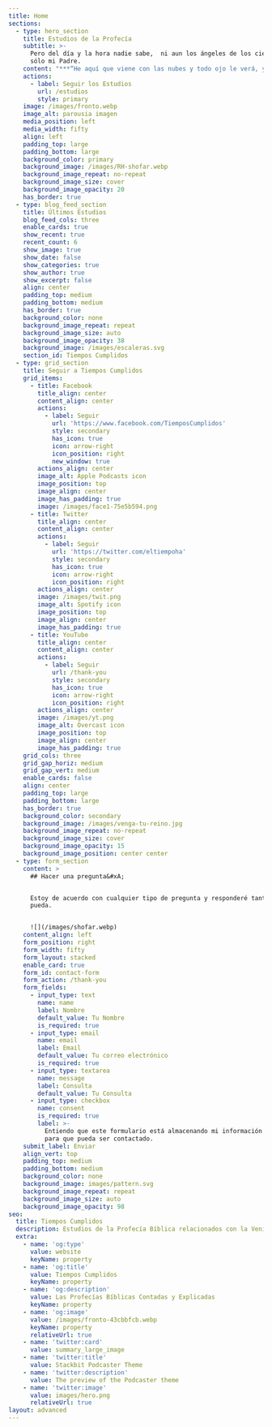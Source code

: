 ```yaml
---
title: Home
sections:
  - type: hero_section
    title: Estudios de la Profecía
    subtitle: >-
      Pero del día y la hora nadie sabe,  ni aun los ángeles de los cielos, sino
      sólo mi Padre.
    content: "***“He aquí que viene con las nubes y todo ojo le verá, y los que le traspasaron; y todos los linajes de la tierra harán lamentación por él. Sí, amén”***\_**(Apocalipsis 1:7)**\_\n"
    actions:
      - label: Seguir los Estudios
        url: /estudios
        style: primary
    image: /images/fronto.webp
    image_alt: parousia imagen
    media_position: left
    media_width: fifty
    align: left
    padding_top: large
    padding_bottom: large
    background_color: primary
    background_image: /images/RH-shofar.webp
    background_image_repeat: no-repeat
    background_image_size: cover
    background_image_opacity: 20
    has_border: true
  - type: blog_feed_section
    title: Últimos Estudios
    blog_feed_cols: three
    enable_cards: true
    show_recent: true
    recent_count: 6
    show_image: true
    show_date: false
    show_categories: true
    show_author: true
    show_excerpt: false
    align: center
    padding_top: medium
    padding_bottom: medium
    has_border: true
    background_color: none
    background_image_repeat: repeat
    background_image_size: auto
    background_image_opacity: 38
    background_image: /images/escaleras.svg
    section_id: Tiempos Cumplidos
  - type: grid_section
    title: Seguir a Tiempos Cumplidos
    grid_items:
      - title: Facebook
        title_align: center
        content_align: center
        actions:
          - label: Seguir
            url: 'https://www.facebook.com/TiemposCumplidos'
            style: secondary
            has_icon: true
            icon: arrow-right
            icon_position: right
            new_window: true
        actions_align: center
        image_alt: Apple Podcasts icon
        image_position: top
        image_align: center
        image_has_padding: true
        image: /images/face1-75e5b594.png
      - title: Twitter
        title_align: center
        content_align: center
        actions:
          - label: Seguir
            url: 'https://twitter.com/eltiempoha'
            style: secondary
            has_icon: true
            icon: arrow-right
            icon_position: right
        actions_align: center
        image: /images/twit.png
        image_alt: Spotify icon
        image_position: top
        image_align: center
        image_has_padding: true
      - title: YouTube
        title_align: center
        content_align: center
        actions:
          - label: Seguir
            url: /thank-you
            style: secondary
            has_icon: true
            icon: arrow-right
            icon_position: right
        actions_align: center
        image: /images/yt.png
        image_alt: Overcast icon
        image_position: top
        image_align: center
        image_has_padding: true
    grid_cols: three
    grid_gap_horiz: medium
    grid_gap_vert: medium
    enable_cards: false
    align: center
    padding_top: large
    padding_bottom: large
    has_border: true
    background_color: secondary
    background_image: /images/venga-tu-reino.jpg
    background_image_repeat: no-repeat
    background_image_size: cover
    background_image_opacity: 15
    background_image_position: center center
  - type: form_section
    content: >
      ## Hacer una pregunta&#xA;


      Estoy de acuerdo con cualquier tipo de pregunta y responderé tantas como
      pueda.


      ![](/images/shofar.webp)
    content_align: left
    form_position: right
    form_width: fifty
    form_layout: stacked
    enable_card: true
    form_id: contact-form
    form_action: /thank-you
    form_fields:
      - input_type: text
        name: name
        label: Nombre
        default_value: Tu Nombre
        is_required: true
      - input_type: email
        name: email
        label: Email
        default_value: Tu correo electrónico
        is_required: true
      - input_type: textarea
        name: message
        label: Consulta
        default_value: Tu Consulta
      - input_type: checkbox
        name: consent
        is_required: true
        label: >-
          Entiendo que este formulario está almacenando mi información enviada
          para que pueda ser contactado.
    submit_label: Enviar
    align_vert: top
    padding_top: medium
    padding_bottom: medium
    background_color: none
    background_image: images/pattern.svg
    background_image_repeat: repeat
    background_image_size: auto
    background_image_opacity: 98
seo:
  title: Tiempos Cumplidos
  description: Estudios de la Profecía Bíblica relacionados con la Venida de Jesucristo
  extra:
    - name: 'og:type'
      value: website
      keyName: property
    - name: 'og:title'
      value: Tiempos Cumplidos
      keyName: property
    - name: 'og:description'
      value: Las Profecías Bíblicas Contadas y Explicadas
      keyName: property
    - name: 'og:image'
      value: /images/fronto-43cbbfcb.webp
      keyName: property
      relativeUrl: true
    - name: 'twitter:card'
      value: summary_large_image
    - name: 'twitter:title'
      value: Stackbit Podcaster Theme
    - name: 'twitter:description'
      value: The preview of the Podcaster theme
    - name: 'twitter:image'
      value: images/hero.png
      relativeUrl: true
layout: advanced
---
```

